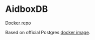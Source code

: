 # AidboxDB

[Docker repo](https://hub.docker.com/r/healthsamurai/aidboxdb)

Based on official Postgres [docker image](https://hub.docker.com/_/postgres).
